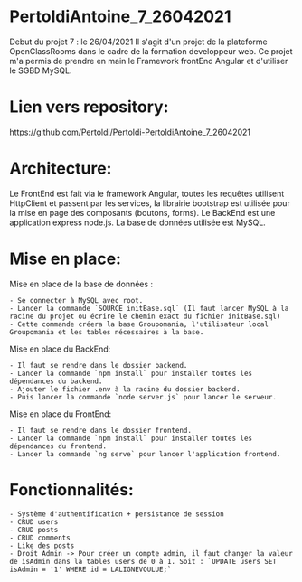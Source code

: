 # PertoldiAntoine_7_26042021
Debut du projet 7 : le 26/04/2021
Il s'agit d'un projet de la plateforme OpenClassRooms dans le cadre de la formation developpeur web.
Ce projet m'a permis de prendre en main le Framework frontEnd Angular et d'utiliser le SGBD MySQL.


# Lien vers repository:

https://github.com/Pertoldi/Pertoldi-PertoldiAntoine_7_26042021


# Architecture:

Le FrontEnd est fait via le framework Angular, toutes les requêtes utilisent HttpClient et passent par les services, la librairie bootstrap est utilisée pour la mise en page des composants (boutons, forms).
Le BackEnd est une application express node.js.
La base de données utilisée est MySQL.


# Mise en place:

Mise en place de la base de données : 

	- Se connecter à MySQL avec root.
	- Lancer la commande `SOURCE initBase.sql` (Il faut lancer MySQL à la racine du projet ou écrire le chemin exact du fichier initBase.sql)
	- Cette commande créera la base Groupomania, l'utilisateur local Groupomania et les tables nécessaires à la base.

Mise en place du BackEnd:

	- Il faut se rendre dans le dossier backend.
	- Lancer la commande `npm install` pour installer toutes les dépendances du backend.
	- Ajouter le fichier .env à la racine du dossier backend.
	- Puis lancer la commande `node server.js` pour lancer le serveur.

Mise en place du FrontEnd:

	- Il faut se rendre dans le dossier frontend.
	- Lancer la commande `npm install` pour installer toutes les dépendances du frontend.
	- Lancer la commande `ng serve` pour lancer l'application frontend.


# Fonctionnalités:

	- Système d'authentification + persistance de session
	- CRUD users
	- CRUD posts
	- CRUD comments
	- Like des posts
	- Droit Admin -> Pour créer un compte admin, il faut changer la valeur de isAdmin dans la tables users de 0 à 1. Soit : `UPDATE users SET isAdmin = '1' WHERE id = LALIGNEVOULUE;`